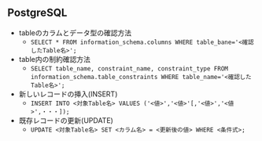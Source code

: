 ## PostgreSQL
- tableのカラムとデータ型の確認方法
  - `SELECT * FROM information_schema.columns WHERE table_bane='<確認したTable名>';`
- table内の制約確認方法
  - `SELECT table_name, constraint_name, constraint_type FROM information_schema.table_constraints WHERE table_name='<確認したTable名>';`
- 新しいレコードの挿入(INSERT)
  - `INSERT INTO <対象Table名> VALUES ('<値>','<値>'[,'<値>','<値>',・・・]);`
- 既存レコードの更新(UPDATE)
  - `UPDATE <対象Table名> SET <カラム名> = <更新後の値> WHERE <条件式>;`